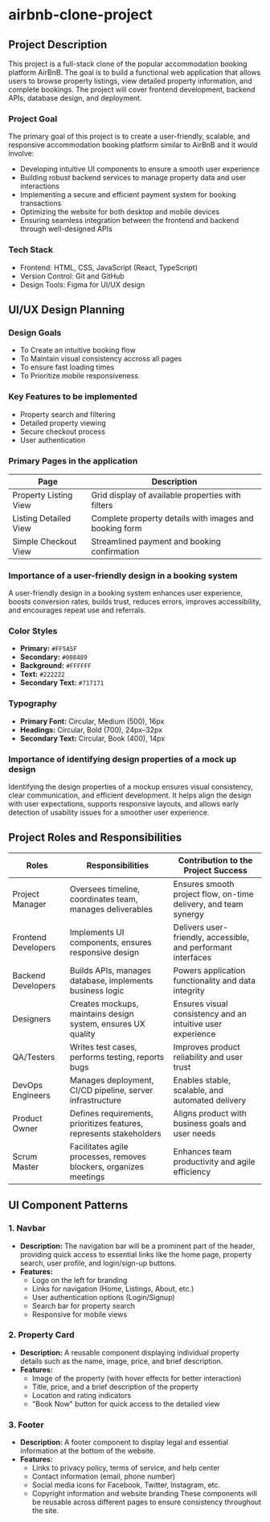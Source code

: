 # airbnb-clone-project
## Project Description
This project is a full-stack clone of the popular accommodation booking platform AirBnB. The goal is to build a functional web application that allows users to browse property listings, view detailed property information, and complete bookings. The project will cover frontend development, backend APIs, database design, and deployment.
### Project Goal
The primary goal of this project is to create a user-friendly, scalable, and responsive accommodation booking platform similar to AirBnB and it would involve:
- Developing intuitive UI components to ensure a smooth user experience
- Building robust backend services to manage property data and user interactions
- Implementing a secure and efficient payment system for booking transactions
- Optimizing the website for both desktop and mobile devices
- Ensuring seamless integration between the frontend and backend through well-designed APIs
### Tech Stack
- Frontend: HTML, CSS, JavaScript (React, TypeScript)
- Version Control: Git and GitHub
- Design Tools: Figma for UI/UX design
## UI/UX Design Planning
### Design Goals
- To Create an intuitive booking flow
- To Maintain visual consistency accross all pages
- To ensure fast loading times
- To Prioritize mobile responsiveness
### Key Features to be implemented
- Property search and filtering  
- Detailed property viewing  
- Secure checkout process  
- User authentication  
### Primary Pages in the application
| Page                  | Description                                                  |
|-----------------------|--------------------------------------------------------------|
| Property Listing View | Grid display of available properties with filters            |
| Listing Detailed View | Complete property details with images and booking form       |
| Simple Checkout View  | Streamlined payment and booking confirmation                 |
### Importance of a user-friendly design in a booking system
A user-friendly design in a booking system enhances user experience, boosts conversion rates, builds trust, reduces errors, improves accessibility, and encourages repeat use and referrals.
### Color Styles
- **Primary:** `#FF5A5F`
- **Secondary:** `#008489`
- **Background:** `#FFFFFF`
- **Text:** `#222222`
- **Secondary Text:** `#717171`
### Typography
- **Primary Font:** Circular, Medium (500), 16px
- **Headings:** Circular, Bold (700), 24px–32px
- **Secondary Text:** Circular, Book (400), 14px
### Importance of identifying design properties of a mock up design
Identifying the design properties of a mockup ensures visual consistency, clear communication, and efficient development. It helps align the design with user expectations, supports responsive layouts, and allows early detection of usability issues for a smoother user experience.
## Project Roles and Responsibilities
| Roles               | Responsibilities                                              | Contribution to the Project Success                                  |
|--------------------|---------------------------------------------------------------|------------------------------------------------------------------|
| Project Manager    | Oversees timeline, coordinates team, manages deliverables     | Ensures smooth project flow, on-time delivery, and team synergy |
| Frontend Developers| Implements UI components, ensures responsive design           | Delivers user-friendly, accessible, and performant interfaces    |
| Backend Developers | Builds APIs, manages database, implements business logic      | Powers application functionality and data integrity              |
| Designers          | Creates mockups, maintains design system, ensures UX quality  | Ensures visual consistency and an intuitive user experience      |
| QA/Testers         | Writes test cases, performs testing, reports bugs             | Improves product reliability and user trust                      |
| DevOps Engineers   | Manages deployment, CI/CD pipeline, server infrastructure      | Enables stable, scalable, and automated delivery                 |
| Product Owner      | Defines requirements, prioritizes features, represents stakeholders | Aligns product with business goals and user needs          |
| Scrum Master       | Facilitates agile processes, removes blockers, organizes meetings | Enhances team productivity and agile efficiency             |
## UI Component Patterns
### 1. Navbar
- **Description:** The navigation bar will be a prominent part of the header, providing quick access to essential links like the home page, property search, user profile, and login/sign-up buttons.
- **Features:** 
  - Logo on the left for branding
  - Links for navigation (Home, Listings, About, etc.)
  - User authentication options (Login/Signup)
  - Search bar for property search
  - Responsive for mobile views

### 2. Property Card
- **Description:** A reusable component displaying individual property details such as the name, image, price, and brief description.
- **Features:**
  - Image of the property (with hover effects for better interaction)
  - Title, price, and a brief description of the property
  - Location and rating indicators
  - "Book Now" button for quick access to the detailed view

### 3. Footer
- **Description:** A footer component to display legal and essential information at the bottom of the website.
- **Features:**
  - Links to privacy policy, terms of service, and help center
  - Contact information (email, phone number)
  - Social media icons for Facebook, Twitter, Instagram, etc.
  - Copyright information and website branding
These components will be reusable across different pages to ensure consistency throughout the site.




